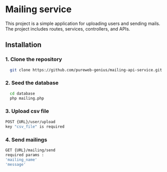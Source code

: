 # Mailing service

This project is a simple application for uploading users and sending mails. The project includes routes, services, controllers, and APIs.


## Installation

### 1. Clone the repository

```bash
  git clone https://github.com/pureweb-genius/mailing-api-service.git

```
### 2. Seed the database

```bash
  cd database
  php mailing.php
```
### 3. Upload csv file
```bash
POST {URL}/user/upload 
key "csv_file" is required
```
### 4. Send mailings
```bash
GET {URL}/mailing/send
required params :
'mailing_name'
'message'
```










